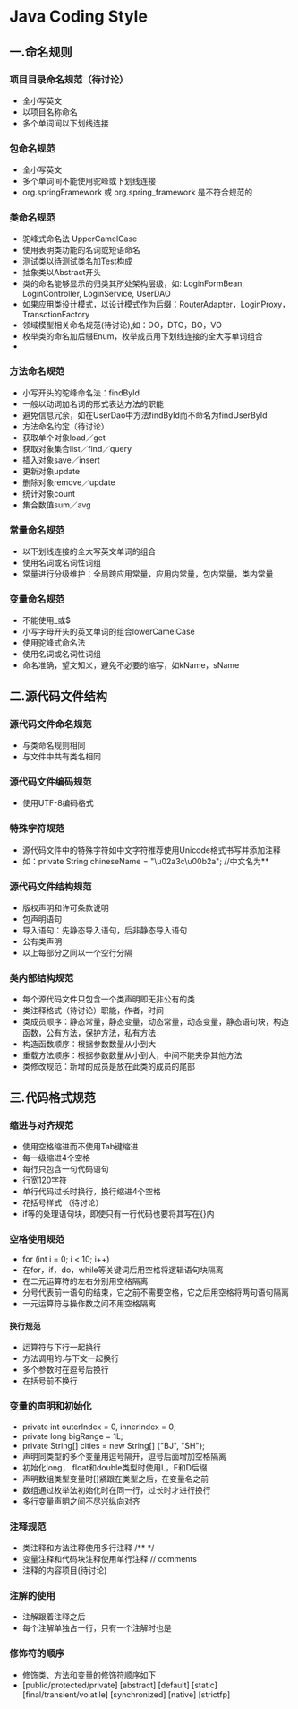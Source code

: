 # Java Coding Style

## 一.命名规则

### 项目目录命名规范（待讨论）
* 全小写英文
* 以项目名称命名
* 多个单词间以下划线连接

### 包命名规范
* 全小写英文
* 多个单词间不能使用驼峰或下划线连接
* org.springFramework 或 org.spring_framework 是不符合规范的

### 类命名规范
* 驼峰式命名法 UpperCamelCase
* 使用表明类功能的名词或短语命名
* 测试类以待测试类名加Test构成
* 抽象类以Abstract开头
* 类的命名能够显示的归类其所处架构层级，如: LoginFormBean, LoginController, LoginService, UserDAO
* 如果应用类设计模式，以设计模式作为后缀：RouterAdapter，LoginProxy，TransctionFactory
* 领域模型相关命名规范(待讨论),如：DO，DTO，BO，VO
* 枚举类的命名加后缀Enum，枚举成员用下划线连接的全大写单词组合
* 

### 方法命名规范
* 小写开头的驼峰命名法：findById
* 一般以动词加名词的形式表达方法的职能
* 避免信息冗余，如在UserDao中方法findById而不命名为findUserById
* 方法命名约定（待讨论）
* 获取单个对象load／get
* 获取对象集合list／find／query
* 插入对象save／insert
* 更新对象update
* 删除对象remove／update
* 统计对象count
* 集合数值sum／avg

### 常量命名规范
* 以下划线连接的全大写英文单词的组合
* 使用名词或名词性词组
* 常量进行分级维护：全局跨应用常量，应用内常量，包内常量，类内常量

### 变量命名规范
* 不能使用_或$
* 小写字母开头的英文单词的组合lowerCamelCase
* 使用驼峰式命名法
* 使用名词或名词性词组
* 命名准确，望文知义，避免不必要的缩写，如kName，sName

## 二.源代码文件结构

### 源代码文件命名规范
* 与类命名规则相同
* 与文件中共有类名相同

### 源代码文件编码规范
* 使用UTF-8编码格式

### 特殊字符规范
* 源代码文件中的特殊字符如中文字符推荐使用Unicode格式书写并添加注释
* 如：private String chineseName = "\u02a3c\u00b2a"; //中文名为**

### 源代码文件结构规范
* 版权声明和许可条款说明
* 包声明语句
* 导入语句：先静态导入语句，后非静态导入语句
* 公有类声明
* 以上每部分之间以一个空行分隔

### 类内部结构规范
* 每个源代码文件只包含一个类声明即无非公有的类
* 类注释格式（待讨论）职能，作者，时间
* 类成员顺序：静态常量，静态变量，动态常量，动态变量，静态语句块，构造函数，公有方法，保护方法，私有方法
* 构造函数顺序：根据参数数量从小到大
* 重载方法顺序：根据参数数量从小到大，中间不能夹杂其他方法
* 类修改规范：新增的成员是放在此类的成员的尾部

## 三.代码格式规范

### 缩进与对齐规范
* 使用空格缩进而不使用Tab键缩进
* 每一级缩进4个空格
* 每行只包含一句代码语句
* 行宽120字符
* 单行代码过长时换行，换行缩进4个空格
* 花括号样式 （待讨论）
* if等的处理语句块，即使只有一行代码也要将其写在{}内

### 空格使用规范
* for (int i = 0; i < 10; i++)
* 在for，if，do，while等关键词后用空格将逻辑语句块隔离
* 在二元运算符的左右分别用空格隔离
* 分号代表前一语句的结束，它之前不需要空格，它之后用空格将两句语句隔离
* 一元运算符与操作数之间不用空格隔离

#### 换行规范
* 运算符与下行一起换行
* 方法调用的.与下文一起换行
* 多个参数时在逗号后换行
* 在括号前不换行

### 变量的声明和初始化
* private int outerIndex = 0, innerIndex = 0;
* private long bigRange = 1L;
* private String[] cities = new String[] {"BJ", "SH"};
* 声明同类型的多个变量用逗号隔开，逗号后面增加空格隔离
* 初始化long， float和double类型时使用L，F和D后缀
* 声明数组类型变量时[]紧跟在类型之后，在变量名之前
* 数组通过枚举法初始化时在同一行，过长时才进行换行
* 多行变量声明之间不尽兴纵向对齐

### 注释规范
* 类注释和方法注释使用多行注释  /** */
* 变量注释和代码块注释使用单行注释 // comments
* 注释的内容项目(待讨论)

### 注解的使用
* 注解跟着注释之后
* 每个注解单独占一行，只有一个注解时也是

### 修饰符的顺序
* 修饰类、方法和变量的修饰符顺序如下
* [public/protected/private] [abstract] [default] [static] [final/transient/volatile] [synchronized] [native] [strictfp]




 



